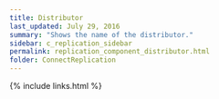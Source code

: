 ```yaml
---
title: Distributor
last_updated: July 29, 2016
summary: "Shows the name of the distributor."
sidebar: c_replication_sidebar
permalink: replication_component_distributor.html
folder: ConnectReplication
---
```



{% include links.html %}
